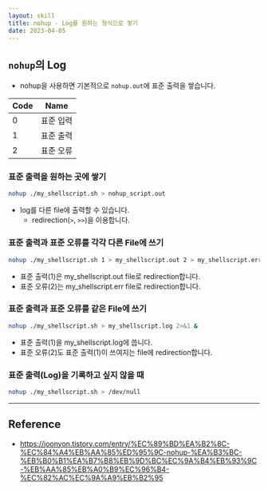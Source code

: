 ```yaml
---
layout: skill
title: nohup - Log를 원하는 형식으로 쌓기
date: 2023-04-05
---
```



## `nohup`의 Log

- nohup을 사용하면 기본적으로 `nohup.out`에 표준 출력을 쌓습니다.

| Code | Name |
| --- | --- |
| 0 | 표준 입력 |
| 1 | 표준 출력 |
| 2 | 표준 오류 |


### 표준 출력을 원하는 곳에 쌓기

```sh
nohup ./my_shellscript.sh > nohup_script.out
```
- log를 다른 file에 출력할 수 있습니다.
    - redirection(`>`, `>>`)을 이용합니다.


### 표준 출력과 표준 오류를 각각 다른 File에 쓰기

```sh
nohup ./my_shellscript.sh 1 > my_shellscript.out 2 > my_shellscript.err &
```
- 표준 출력(1)은 my_shellscript.out file로 redirection합니다.
- 표준 오류(2)는 my_shellscript.err file로 redirection합니다.


### 표준 출력과 표준 오류를 같은 File에 쓰기

```sh
nohup ./my_shellscript.sh > my_shellscript.log 2>&1 &
```
- 표준 출력(1)을 my_shellscript.log에 씁니다.
- 표준 오류(2)도 표준 출력(1)이 쓰여지는 file에 redirection합니다.


### 표준 출력(Log)을 기록하고 싶지 않을 때

```sh
nohup ./my_shellscript.sh > /dev/null
```


---


## Reference

- <https://joonyon.tistory.com/entry/%EC%89%BD%EA%B2%8C-%EC%84%A4%EB%AA%85%ED%95%9C-nohup-%EA%B3%BC-%EB%B0%B1%EA%B7%B8%EB%9D%BC%EC%9A%B4%EB%93%9C-%EB%AA%85%EB%A0%B9%EC%96%B4-%EC%82%AC%EC%9A%A9%EB%B2%95>
